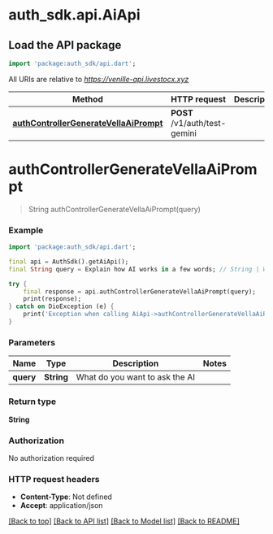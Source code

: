 # auth_sdk.api.AiApi

## Load the API package
```dart
import 'package:auth_sdk/api.dart';
```

All URIs are relative to *https://venille-api.livestocx.xyz*

Method | HTTP request | Description
------------- | ------------- | -------------
[**authControllerGenerateVellaAiPrompt**](AiApi.md#authcontrollergeneratevellaaiprompt) | **POST** /v1/auth/test-gemini | 


# **authControllerGenerateVellaAiPrompt**
> String authControllerGenerateVellaAiPrompt(query)



### Example
```dart
import 'package:auth_sdk/api.dart';

final api = AuthSdk().getAiApi();
final String query = Explain how AI works in a few words; // String | What do you want to ask the AI

try {
    final response = api.authControllerGenerateVellaAiPrompt(query);
    print(response);
} catch on DioException (e) {
    print('Exception when calling AiApi->authControllerGenerateVellaAiPrompt: $e\n');
}
```

### Parameters

Name | Type | Description  | Notes
------------- | ------------- | ------------- | -------------
 **query** | **String**| What do you want to ask the AI | 

### Return type

**String**

### Authorization

No authorization required

### HTTP request headers

 - **Content-Type**: Not defined
 - **Accept**: application/json

[[Back to top]](#) [[Back to API list]](../README.md#documentation-for-api-endpoints) [[Back to Model list]](../README.md#documentation-for-models) [[Back to README]](../README.md)


